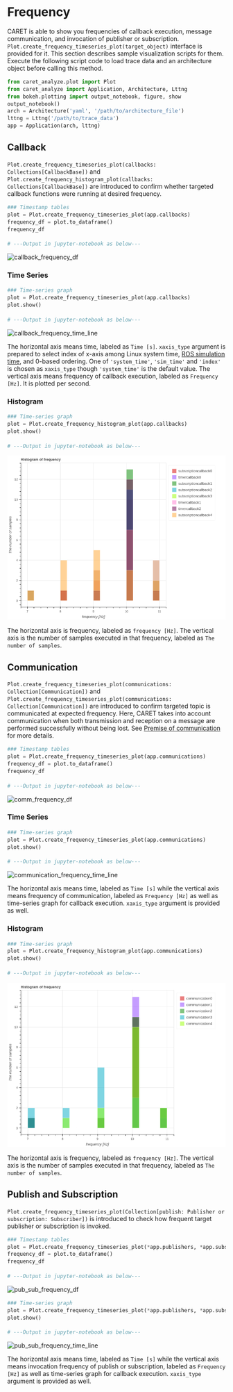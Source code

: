 # Frequency

CARET is able to show you frequencies of callback execution, message communication, and invocation of publisher or subscription.
`Plot.create_frequency_timeseries_plot(target_object)` interface is provided for it.
This section describes sample visualization scripts for them.
Execute the following script code to load trace data and an architecture object before calling this method.

```python
from caret_analyze.plot import Plot
from caret_analyze import Application, Architecture, Lttng
from bokeh.plotting import output_notebook, figure, show
output_notebook()
arch = Architecture('yaml', '/path/to/architecture_file')
lttng = Lttng('/path/to/trace_data')
app = Application(arch, lttng)
```

## Callback

`Plot.create_frequency_timeseries_plot(callbacks: Collections[CallbackBase])` and `Plot.create_frequency_histogram_plot(callbacks: Collections[CallbackBase])` are introduced to confirm whether targeted callback functions were running at desired frequency.

```python
### Timestamp tables
plot = Plot.create_frequency_timeseries_plot(app.callbacks)
frequency_df = plot.to_dataframe()
frequency_df

# ---Output in jupyter-notebook as below---
```

![callback_frequency_df](../../imgs/callback_frequency_df.png)

### Time Series

```python
### Time-series graph
plot = Plot.create_frequency_timeseries_plot(app.callbacks)
plot.show()

# ---Output in jupyter-notebook as below---
```

![callback_frequency_time_line](../../imgs/callback_frequency_time_line.png)

The horizontal axis means time, labeled as `Time [s]`. `xaxis_type` argument is prepared to select index of x-axis among Linux system time, [ROS simulation time](../../recording/sim_time.md), and 0-based ordering. One of `'system_time'`, `'sim_time'` and `'index'` is chosen as `xaxis_type` though `'system_time'` is the default value.
The vertical axis means frequency of callback execution, labeled as `Frequency [Hz]`. It is plotted per second.

### Histogram

```python
### Time-series graph
plot = Plot.create_frequency_histogram_plot(app.callbacks)
plot.show()

# ---Output in jupyter-notebook as below---
```

![callback_frequency_histogram](../../imgs/callback_frequency_histogram.png)

The horizontal axis is frequency, labeled as `frequency [Hz]`. The vertical axis is the number of samples executed in that frequency, labeled as `The number of samples`.

## Communication

`Plot.create_frequency_timeseries_plot(communications: Collection[Communication])` and `Plot.create_frequency_timeseries_plot(communications: Collection[Communication])` are introduced to confirm targeted topic is communicated at expected frequency.
Here, CARET takes into account communication when both transmission and reception on a message are performed successfully without being lost.
See [Premise of communication](../premise_of_communication.md) for more details.

```python
### Timestamp tables
plot = Plot.create_frequency_timeseries_plot(app.communications)
frequency_df = plot.to_dataframe()
frequency_df

# ---Output in jupyter-notebook as below---
```

![comm_frequency_df](../../imgs/comm_frequency_df.png)

### Time Series

```python
### Time-series graph
plot = Plot.create_frequency_timeseries_plot(app.communications)
plot.show()

# ---Output in jupyter-notebook as below---
```

![communication_frequency_time_line](../../imgs/communication_frequency_time_line.png)

The horizontal axis means time, labeled as `Time [s]` while the vertical axis means frequency of communication, labeled as `Frequency [Hz]` as well as time-series graph for callback execution. `xaxis_type` argument is provided as well.

### Histogram

```python
### Time-series graph
plot = Plot.create_frequency_histogram_plot(app.communications)
plot.show()

# ---Output in jupyter-notebook as below---
```

![communication_frequency_histogram](../../imgs/communication_frequency_histogram.png)

The horizontal axis is frequency, labeled as `frequency [Hz]`. The vertical axis is the number of samples executed in that frequency, labeled as `The number of samples`.

## Publish and Subscription

`Plot.create_frequency_timeseries_plot(Collection[publish: Publisher or subscription: Subscriber])` is introduced to check how frequent target publisher or subscription is invoked.

```python
### Timestamp tables
plot = Plot.create_frequency_timeseries_plot(*app.publishers, *app.subscriptions)
frequency_df = plot.to_dataframe()
frequency_df

# ---Output in jupyter-notebook as below---
```

![pub_sub_frequency_df](../../imgs/pub_sub_frequency_df.png)

```python
### Time-series graph
plot = Plot.create_frequency_timeseries_plot(*app.publishers, *app.subscriptions)
plot.show()

# ---Output in jupyter-notebook as below---
```

![pub_sub_frequency_time_line](../../imgs/pub_sub_frequency_time_line.png)

The horizontal axis means time, labeled as `Time [s]` while the vertical axis means invocation frequency of publish or subscription, labeled as `Frequency [Hz]` as well as time-series graph for callback execution. `xaxis_type` argument is provided as well.
